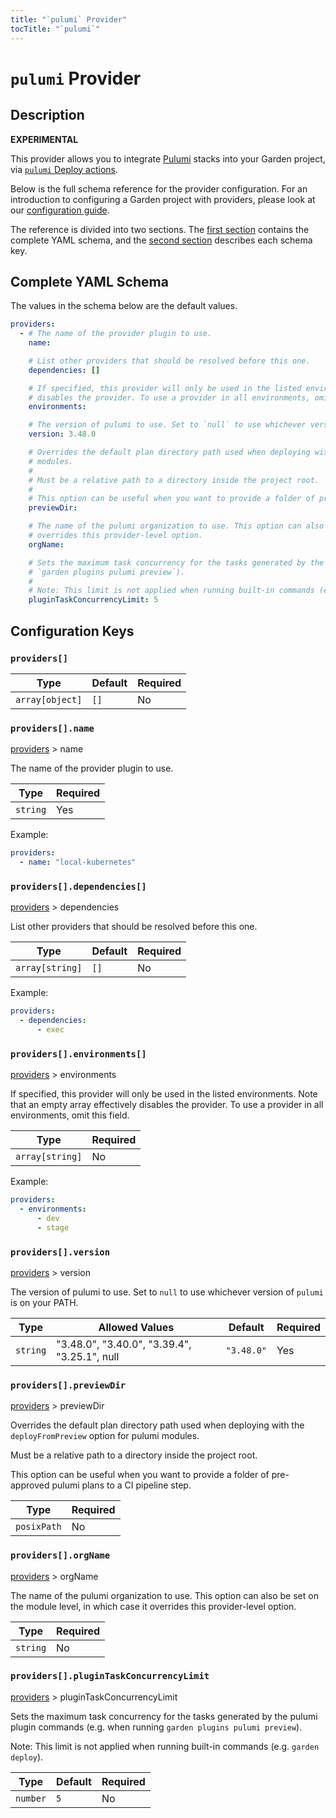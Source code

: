 ```yaml
---
title: "`pulumi` Provider"
tocTitle: "`pulumi`"
---
```


# `pulumi` Provider

## Description

**EXPERIMENTAL**

This provider allows you to integrate [Pulumi](https://pulumi.com) stacks into your Garden project, via [`pulumi` Deploy actions](../action-types/Deploy/pulumi.md).

Below is the full schema reference for the provider configuration. For an introduction to configuring a Garden project with providers, please look at our [configuration guide](../../using-garden/configuration-overview.md).

The reference is divided into two sections. The [first section](#complete-yaml-schema) contains the complete YAML schema, and the [second section](#configuration-keys) describes each schema key.

## Complete YAML Schema

The values in the schema below are the default values.

```yaml
providers:
  - # The name of the provider plugin to use.
    name:

    # List other providers that should be resolved before this one.
    dependencies: []

    # If specified, this provider will only be used in the listed environments. Note that an empty array effectively
    # disables the provider. To use a provider in all environments, omit this field.
    environments:

    # The version of pulumi to use. Set to `null` to use whichever version of `pulumi` is on your PATH.
    version: 3.48.0

    # Overrides the default plan directory path used when deploying with the `deployFromPreview` option for pulumi
    # modules.
    #
    # Must be a relative path to a directory inside the project root.
    #
    # This option can be useful when you want to provide a folder of pre-approved pulumi plans to a CI pipeline step.
    previewDir:

    # The name of the pulumi organization to use. This option can also be set on the module level, in which case it
    # overrides this provider-level option.
    orgName:

    # Sets the maximum task concurrency for the tasks generated by the pulumi plugin commands (e.g. when running
    # `garden plugins pulumi preview`).
    #
    # Note: This limit is not applied when running built-in commands (e.g. `garden deploy`).
    pluginTaskConcurrencyLimit: 5
```
## Configuration Keys

### `providers[]`

| Type            | Default | Required |
| --------------- | ------- | -------- |
| `array[object]` | `[]`    | No       |

### `providers[].name`

[providers](#providers) > name

The name of the provider plugin to use.

| Type     | Required |
| -------- | -------- |
| `string` | Yes      |

Example:

```yaml
providers:
  - name: "local-kubernetes"
```

### `providers[].dependencies[]`

[providers](#providers) > dependencies

List other providers that should be resolved before this one.

| Type            | Default | Required |
| --------------- | ------- | -------- |
| `array[string]` | `[]`    | No       |

Example:

```yaml
providers:
  - dependencies:
      - exec
```

### `providers[].environments[]`

[providers](#providers) > environments

If specified, this provider will only be used in the listed environments. Note that an empty array effectively disables the provider. To use a provider in all environments, omit this field.

| Type            | Required |
| --------------- | -------- |
| `array[string]` | No       |

Example:

```yaml
providers:
  - environments:
      - dev
      - stage
```

### `providers[].version`

[providers](#providers) > version

The version of pulumi to use. Set to `null` to use whichever version of `pulumi` is on your PATH.

| Type     | Allowed Values                               | Default    | Required |
| -------- | -------------------------------------------- | ---------- | -------- |
| `string` | "3.48.0", "3.40.0", "3.39.4", "3.25.1", null | `"3.48.0"` | Yes      |

### `providers[].previewDir`

[providers](#providers) > previewDir

Overrides the default plan directory path used when deploying with the `deployFromPreview` option for pulumi
modules.

Must be a relative path to a directory inside the project root.

This option can be useful when you want to provide a folder of pre-approved pulumi plans to a CI pipeline step.

| Type        | Required |
| ----------- | -------- |
| `posixPath` | No       |

### `providers[].orgName`

[providers](#providers) > orgName

The name of the pulumi organization to use. This option can also be set on the module level, in which case it
overrides this provider-level option.

| Type     | Required |
| -------- | -------- |
| `string` | No       |

### `providers[].pluginTaskConcurrencyLimit`

[providers](#providers) > pluginTaskConcurrencyLimit

Sets the maximum task concurrency for the tasks generated by the pulumi plugin commands (e.g. when running
`garden plugins pulumi preview`).

Note: This limit is not applied when running built-in commands (e.g. `garden deploy`).

| Type     | Default | Required |
| -------- | ------- | -------- |
| `number` | `5`     | No       |

